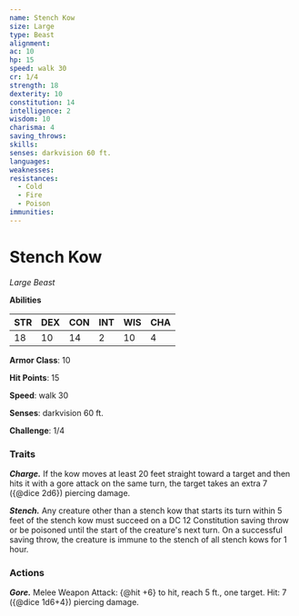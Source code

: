 ```yaml
---
name: Stench Kow
size: Large
type: Beast
alignment: 
ac: 10
hp: 15
speed: walk 30
cr: 1/4
strength: 18
dexterity: 10
constitution: 14
intelligence: 2
wisdom: 10
charisma: 4
saving_throws:
skills:
senses: darkvision 60 ft.
languages:
weaknesses:
resistances:
  - Cold
  - Fire
  - Poison
immunities:
---
```


# Stench Kow

*Large Beast*

**Abilities**

| STR | DEX | CON | INT | WIS | CHA |
| --- | --- | --- | --- | --- | --- |
| 18 | 10 | 14 | 2 | 10 | 4 |

**Armor Class**: 10

**Hit Points**: 15

**Speed**: walk 30

**Senses**: darkvision 60 ft.

**Challenge**: 1/4

### Traits
***Charge.*** If the kow moves at least 20 feet straight toward a target and then hits it with a gore attack on the same turn, the target takes an extra 7 ({@dice 2d6}) piercing damage.

***Stench.*** Any creature other than a stench kow that starts its turn within 5 feet of the stench kow must succeed on a DC 12 Constitution saving throw or be poisoned until the start of the creature's next turn. On a successful saving throw, the creature is immune to the stench of all stench kows for 1 hour.

### Actions
***Gore.*** Melee Weapon Attack: {@hit +6} to hit, reach 5 ft., one target. Hit: 7 ({@dice 1d6+4}) piercing damage.

